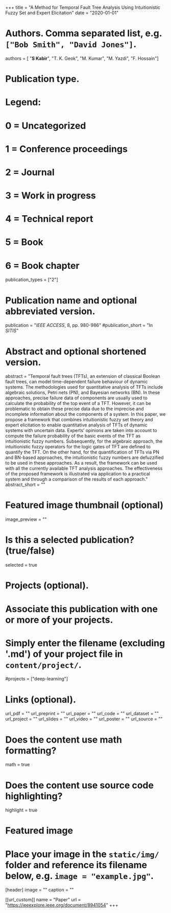 +++
title = "A Method for Temporal Fault Tree Analysis Using Intuitionistic Fuzzy Set and Expert Elicitation"
date = "2020-01-01"

# Authors. Comma separated list, e.g. `["Bob Smith", "David Jones"]`.
authors = [ "**S Kabir**", "T. K. Geok", "M. Kumar", "M. Yazdi", "F. Hossain"]

# Publication type.
# Legend:
# 0 = Uncategorized
# 1 = Conference proceedings
# 2 = Journal
# 3 = Work in progress
# 4 = Technical report
# 5 = Book
# 6 = Book chapter
publication_types = ["2"]

# Publication name and optional abbreviated version.
publication = "*IEEE ACCESS*, 8, pp. 980-986"
#publication_short = "In *SITIS*"

# Abstract and optional shortened version.
abstract = "Temporal fault trees (TFTs), an extension of classical Boolean fault trees, can model time-dependent failure behaviour of dynamic systems. The methodologies used for quantitative analysis of TFTs include algebraic solutions, Petri nets (PN), and Bayesian networks (BN). In these approaches, precise failure data of components are usually used to calculate the probability of the top event of a TFT. However, it can be problematic to obtain these precise data due to the imprecise and incomplete information about the components of a system. In this paper, we propose a framework that combines intuitionistic fuzzy set theory and expert elicitation to enable quantitative analysis of TFTs of dynamic systems with uncertain data. Experts’ opinions are taken into account to compute the failure probability of the basic events of the TFT as intuitionistic fuzzy numbers. Subsequently, for the algebraic approach, the intuitionistic fuzzy operators for the logic gates of TFT are defined to quantify the TFT. On the other hand, for the quantification of TFTs via PN and BN-based approaches, the intuitionistic fuzzy numbers are defuzzified to be used in these approaches. As a result, the framework can be used with all the currently available TFT analysis approaches. The effectiveness of the proposed framework is illustrated via application to a practical system and through a comparison of the results of each approach."
abstract_short = ""

# Featured image thumbnail (optional)
image_preview = ""

# Is this a selected publication? (true/false)
selected = true

# Projects (optional).
#   Associate this publication with one or more of your projects.
#   Simply enter the filename (excluding '.md') of your project file in `content/project/`.
#projects = ["deep-learning"]

# Links (optional).
url_pdf = ""
url_preprint = ""
url_paper = ""
url_code = ""
url_dataset = ""
url_project = ""
url_slides = ""
url_video = ""
url_poster = ""
url_source = ""

# Does the content use math formatting?
math = true

# Does the content use source code highlighting?
highlight = true

# Featured image
# Place your image in the `static/img/` folder and reference its filename below, e.g. `image = "example.jpg"`.
[header]
image = ""
caption = ""

[[url_custom]]
    name = "Paper"
    url = "https://ieeexplore.ieee.org/document/8941054"
+++
